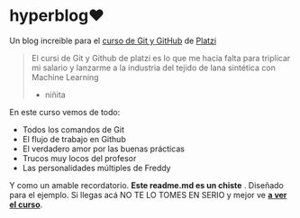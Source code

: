 # hyperblog❤️
Un blog increible para el [ curso de Git y GitHub](https://platzi.com/cursos/git-github " curso de Git y Github") de [Platzi](https://platzi.com/ "Platzi")
>El cursi de Git y Github de platzi es lo que me hacia falta para triplicar mi salario y lanzarme a la industria del tejido de lana sintética con Machine Learning
> - niñita

En este curso vemos de todo:
* Todos los comandos de Git
* El flujo de trabajo en Github
* El verdadero amor por las buenas prácticas
* Trucos muy locos del profesor
* Las personalidades múltiples de Freddy

Y como un amable recordatorio. **Este readme.md es un chiste** . Diseñado para el ejemplo. Si llegas acá NO TE LO TOMES EN SERIO y mejor ve [**a ver el curso**](https://platzi.com/cursos/git-github "a ver el curso").
